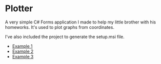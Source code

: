 # Plotter
A very simple C# Forms application I made to help my little brother with his homeworks. It's used to plot graphs from coordinates.

I've also included the project to generate the setup.msi file. 

* [Example 1](https://raw.githubusercontent.com/Kidel/Plotter/master/examples/PrtScr%20capture.png)
* [Example 2](https://raw.githubusercontent.com/Kidel/Plotter/master/examples/PrtScr%20capture_2.png)
* [Example 3](https://raw.githubusercontent.com/Kidel/Plotter/master/examples/PrtScr%20capture_3.png)
